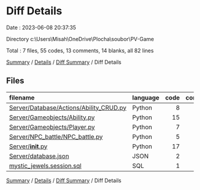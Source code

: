 # Diff Details

Date : 2023-06-08 20:37:35

Directory c:\\Users\\Misah\\OneDrive\\Plocha\\soubor\\PV-Game

Total : 7 files,  55 codes, 13 comments, 14 blanks, all 82 lines

[Summary](results.md) / [Details](details.md) / [Diff Summary](diff.md) / Diff Details

## Files
| filename | language | code | comment | blank | total |
| :--- | :--- | ---: | ---: | ---: | ---: |
| [Server/Database/Actions/Ability_CRUD.py](/Server/Database/Actions/Ability_CRUD.py) | Python | 8 | 3 | 2 | 13 |
| [Server/Gameobjects/Ability.py](/Server/Gameobjects/Ability.py) | Python | 15 | 0 | 6 | 21 |
| [Server/Gameobjects/Player.py](/Server/Gameobjects/Player.py) | Python | 7 | 2 | 1 | 10 |
| [Server/NPC_battle/NPC_battle.py](/Server/NPC_battle/NPC_battle.py) | Python | 5 | 8 | 3 | 16 |
| [Server/__init__.py](/Server/__init__.py) | Python | 17 | 0 | 2 | 19 |
| [Server/database.json](/Server/database.json) | JSON | 2 | 0 | 0 | 2 |
| [mystic_jewels.session.sql](/mystic_jewels.session.sql) | SQL | 1 | 0 | 0 | 1 |

[Summary](results.md) / [Details](details.md) / [Diff Summary](diff.md) / Diff Details